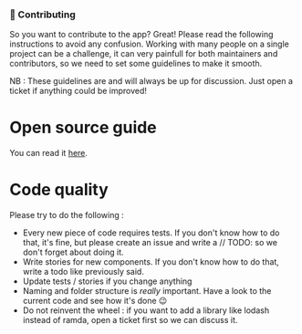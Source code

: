 ### 👐 Contributing

So you want to contribute to the app? Great! Please read the following instructions to avoid any confusion. Working with many people on a single project can be a challenge, it can very painfull for both maintainers and contributors, so we need to set some guidelines to make it smooth.

NB : These guidelines are and will always be up for discussion. Just open a ticket if anything could be improved!

# Open source guide

You can read it [here](https://opensource.guide/).

# Code quality

Please try to do the following :

- Every new piece of code requires tests. If you don't know how to do that, it's fine, but please create an issue and write a // TODO: so we don't forget about doing it.
- Write stories for new components. If you don't know how to do that, write a todo like previously said.
- Update tests / stories if you change anything
- Naming and folder structure is _really_ important. Have a look to the current code and see how it's done 😉
- Do not reinvent the wheel : if you want to add a library like lodash instead of ramda, open a ticket first so we can discuss it.
